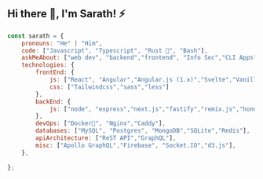 ## Hi there 👋, I'm Sarath! ⚡️

```javascript
const sarath = {
    pronouns: "He" | "Him",
    code: ["Javascript", "Typescript", "Rust 🦀", "Bash"],
    askMeAbout: ["web dev", "backend","frontend", "Info Sec","CLI Apps"],
    technologies: {
        frontEnd: {
            js: ["React", "Angular","Angular.js (1.x)","Svelte","Vanilla Javascript"],
            css: ["Tailwindcss","sass","less"]
        },
        backEnd: {
            js: ["node", "express","next.js","fastify","remix.js","hono.js"],
        },
        devOps: ["Docker🐳", "Nginx","Caddy"],
        databases: ["MySQL", "Postgres", "MongoDB","SQLite","Redis"],
        apiArchitecture: ["ReST API","GraphQL"],
        misc: ["Apollo GraphQL","Firebase", "Socket.IO","d3.js"],
    },
   
};
```

<!--
**srttk/srttk** is a ✨ _special_ ✨ repository because its `README.md` (this file) appears on your GitHub profile.

Here are some ideas to get you started:

- 🔭 I’m currently working on ...
- 🌱 I’m currently learning ...
- 👯 I’m looking to collaborate on ...
- 🤔 I’m looking for help with ...
- 💬 Ask me about ...
- 📫 How to reach me: ...
- 😄 Pronouns: ...
- ⚡ Fun fact: ...
-->
